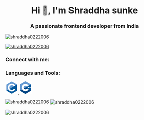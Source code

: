 <h1 align="center">Hi 👋, I'm Shraddha sunke</h1>
<h3 align="center">A passionate frontend developer from India</h3>

<p align="left"> <img src="https://komarev.com/ghpvc/?username=shraddha0222006&label=Profile%20views&color=0e75b6&style=flat" alt="shraddha0222006" /> </p>

<p align="left"> <a href="https://github.com/ryo-ma/github-profile-trophy"><img src="https://github-profile-trophy.vercel.app/?username=shraddha0222006" alt="shraddha0222006" /></a> </p>

<h3 align="left">Connect with me:</h3>
<p align="left">
</p>

<h3 align="left">Languages and Tools:</h3>
<p align="left"> <a href="https://www.cprogramming.com/" target="_blank" rel="noreferrer"> <img src="https://raw.githubusercontent.com/devicons/devicon/master/icons/c/c-original.svg" alt="c" width="40" height="40"/> </a> <a href="https://www.w3schools.com/cpp/" target="_blank" rel="noreferrer"> <img src="https://raw.githubusercontent.com/devicons/devicon/master/icons/cplusplus/cplusplus-original.svg" alt="cplusplus" width="40" height="40"/> </a> </p>

<p><img align="left" src="https://github-readme-stats.vercel.app/api/top-langs?username=shraddha0222006&show_icons=true&locale=en&layout=compact" alt="shraddha0222006" /></p>

<p>&nbsp;<img align="center" src="https://github-readme-stats.vercel.app/api?username=shraddha0222006&show_icons=true&locale=en" alt="shraddha0222006" /></p>

<p><img align="center" src="https://github-readme-streak-stats.herokuapp.com/?user=shraddha0222006&" alt="shraddha0222006" /></p>
